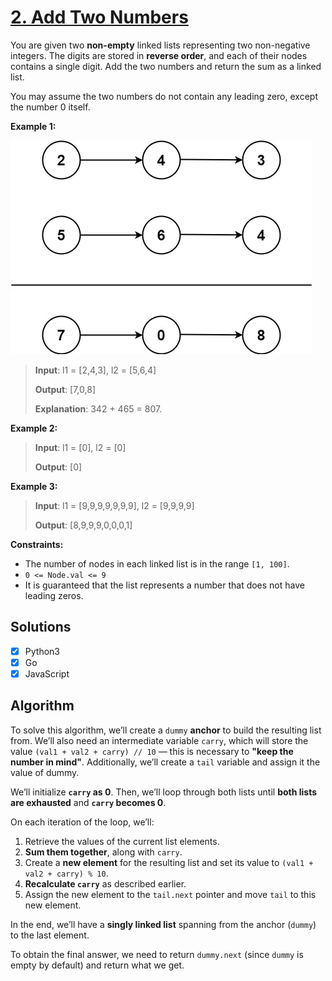 # [2. Add Two Numbers](https://leetcode.com/problems/add-two-numbers/ "Problem")

You are given two **non-empty** linked lists representing two non-negative integers. The digits are stored in 
**reverse order**, and each of their nodes contains a single digit. Add the two numbers and 
return the sum as a linked list.

You may assume the two numbers do not contain any leading zero, except the number 0 itself.

**Example 1:**

![Описание изображения](img.png) 
> **Input**: l1 = [2,4,3], l2 = [5,6,4]
> 
> **Output**: [7,0,8]
> 
> **Explanation**: 342 + 465 = 807.

**Example 2:**
> **Input**: l1 = [0], l2 = [0]
> 
> **Output**: [0]

**Example 3:**
> **Input**: l1 = [9,9,9,9,9,9,9], l2 = [9,9,9,9]
> 
> **Output**: [8,9,9,9,0,0,0,1]

**Constraints:**
+ The number of nodes in each linked list is in the range ```[1, 100]```.
+ ```0 <= Node.val <= 9```
+ It is guaranteed that the list represents a number that does not have leading zeros.

## Solutions
- [x] Python3
- [x] Go
- [x] JavaScript

## Algorithm

To solve this algorithm, we’ll create a ```dummy``` **anchor** to build the resulting list from. We’ll also need
an intermediate variable ```carry```, which will store the value ```(val1 + val2 + carry) // 10``` 
— this is necessary to **"keep the number in mind"**. Additionally, we’ll create a ```tail``` variable 
and assign it the value of dummy.

We’ll initialize **```carry``` as 0**. Then, we’ll loop through both lists until 
**both lists are exhausted** and **```carry``` becomes 0**.

On each iteration of the loop, we’ll:

1) Retrieve the values of the current list elements.
2) **Sum them together**, along with ```carry```.
3) Create a **new element** for the resulting list and set its value to ```(val1 + val2 + carry) % 10```.
4) **Recalculate ```carry```** as described earlier.
5) Assign the new element to the ```tail.next``` pointer and move ```tail``` to this new element.

In the end, we’ll have a **singly linked list** spanning from the anchor (```dummy```) to the last element.

To obtain the final answer, we need to return ```dummy.next``` (since ```dummy``` is empty by default) and
return what we get.